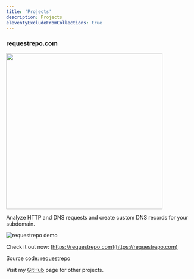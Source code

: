 ```yaml
---
title: 'Projects'
description: Projects
eleventyExcludeFromCollections: true
---
```


### requestrepo.com


<img src="https://svgshare.com/i/pSP.svg" width="420">

Analyze HTTP and DNS requests and create custom DNS records for your subdomain.

![requestrepo demo](https://i.imgur.com/yiap11c.png)

Check it out now: [https://requestrepo.com](https://requestrepo.com)

Source code: [requestrepo](https://github.com/adrgs/requestrepo)

Visit my [GitHub](https://github.com/adrgs) page for other projects.